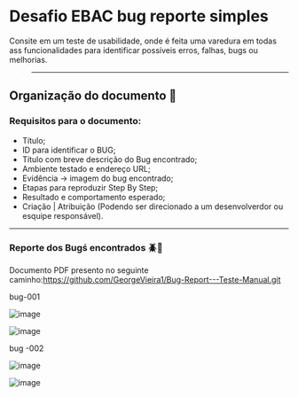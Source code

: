 # Desafio EBAC bug reporte simples
Consite em um teste de usabilidade, onde é feita uma varedura em todas ass funcionalidades para identificar possíveis erros, falhas, bugs ou melhorias.
>---
## Organização do documento 📄

### Requisitos para o documento:
- Título;
- ID para identificar o BUG;
- Título com breve descrição do Bug encontrado;
- Ambiente testado e endereço URL;
- Evidência -> imagem do bug encontrado;
- Etapas para reproduzir Step By Step;
- Resultado e comportamento esperado;
- Criação | Atribuição  (Podendo ser direcionado a um desenvolverdor ou esquipe responsável).
- ---
### Reporte dos Bugś encontrados 🪲🐞
Documento PDF presento no seguinte caminho:https://github.com/GeorgeVieira1/Bug-Report---Teste-Manual.git

bug-001

![image](https://github.com/GeorgeVieira1/Bug-Report---Teste-Manual/assets/122054835/51375fb9-683d-46d9-88fa-1f8dd1d57102)

![image](https://github.com/GeorgeVieira1/Bug-Report---Teste-Manual/assets/122054835/a7abdc46-88ad-45ec-b685-9c22dc8dc55a)


bug -002

![image](https://github.com/GeorgeVieira1/Bug-Report---Teste-Manual/assets/122054835/c1a962ec-eb5a-465c-91f7-212296af89fd)

![image](https://github.com/GeorgeVieira1/Bug-Report---Teste-Manual/assets/122054835/e0c03d5b-9c7b-48df-bead-328079641efa)








